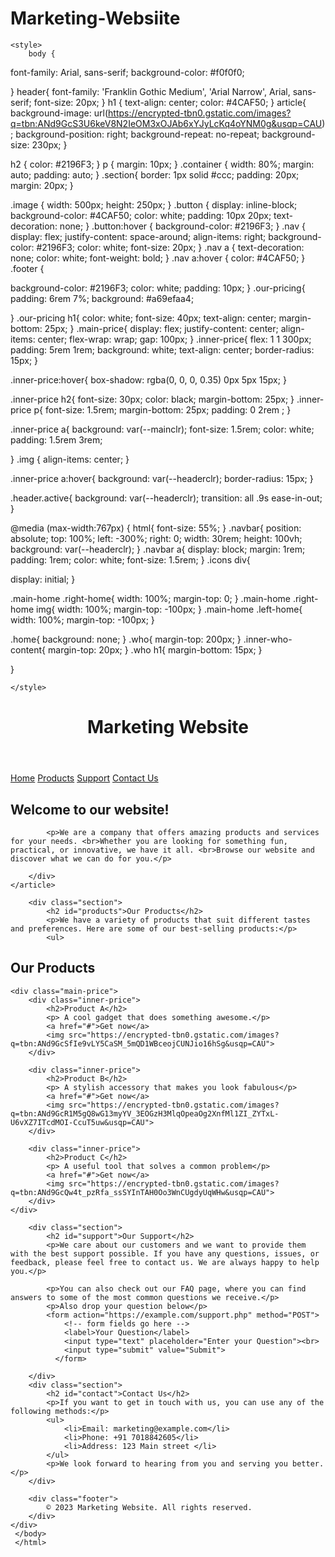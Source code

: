 # Marketing-Websiite
<html>
<head>
    <title>Marketing Website</title>
   
    <style>
        body {
  font-family: Arial, sans-serif;
  background-color: #f0f0f0;
  
}
header{
  font-family: 'Franklin Gothic Medium', 'Arial Narrow', Arial, sans-serif;
  font-size: 20px;
}
h1 {
  text-align: center;
  color: #4CAF50;
}
article{
  background-image: url(https://encrypted-tbn0.gstatic.com/images?q=tbn:ANd9GcS3U6keV8N2IeOM3xOJAb6xYJyLcKq4oYNM0g&usqp=CAU);
  background-position:  right;
  background-repeat: no-repeat;
  background-size: 230px;
}

h2 {
  color: #2196F3;
}
p {
  margin: 10px;
}
.container {
  width: 80%;
  margin: auto;
  padding: auto;
}
.section{
  border: 1px solid #ccc;
  padding: 20px;
  margin: 20px;
}


.image {
  width: 500px;
  height: 250px;
}
.button {
  display: inline-block;
  background-color: #4CAF50;
  color: white;
  padding: 10px 20px;
  text-decoration: none;
}
.button:hover {
  background-color: #2196F3;
}
.nav {
  display: flex;
  justify-content: space-around;
  align-items: right;
  background-color: #2196F3;
  color: white;
  font-size: 20px;
}
.nav a {
  text-decoration: none;
  color: white;
  font-weight: bold;
}
.nav a:hover {
  color: #4CAF50;
}
.footer {

  background-color: #2196F3;
  color: white;
  padding: 10px;
}
.our-pricing{
  padding: 6rem 7%;
  background: #a69efaa4;
  
}
.our-pricing h1{
  color: white;
  font-size: 40px;
  text-align: center;
  margin-bottom: 25px;
}
.main-price{
  display: flex;
  justify-content: center;
  align-items: center;
  flex-wrap: wrap;
  gap: 100px;
}
.inner-price{
flex: 1 1 300px;
padding: 5rem 1rem;
background: white;
text-align: center;
border-radius: 15px;
}

.inner-price:hover{
  box-shadow: rgba(0, 0, 0, 0.35) 0px 5px 15px;
}

.inner-price h2{
  font-size: 30px;
  color: black;
  margin-bottom: 25px;
}
.inner-price p{
font-size: 1.5rem;
margin-bottom: 25px;
padding: 0 2rem ;
}

.inner-price a{
  background: var(--mainclr);
  font-size: 1.5rem;
  color: white;
  padding: 1.5rem 3rem;

}
.img {
    align-items: center;
}

.inner-price a:hover{
  background: var(--headerclr);
  border-radius: 15px;
}

.header.active{
  background: var(--headerclr);
  transition: all .9s ease-in-out;
}

@media (max-width:767px) {
  html{
      font-size: 55%;
  }
  .navbar{
      position: absolute;
      top: 100%;
      left: -300%;
      right: 0;
      width: 30rem;
      height: 100vh;
      background: var(--headerclr);
  }
.navbar a{
  display: block;
  margin: 1rem;
  padding: 1rem;
  color: white;
  font-size: 1.5rem;
}
.icons div{

  display: initial;
}

.main-home .right-home{
  width: 100%;
  margin-top: 0;
}
.main-home .right-home img{
  width: 100%;
  margin-top: -100px;
}
.main-home .left-home{
  width: 100%;
  margin-top: -100px;
}

.home{
  background: none;
}
.who{
  margin-top: 200px;
}
.inner-who-content{
  margin-top: 20px;
}
.who h1{
  margin-bottom: 15px;
}

}


    </style>
    
</head>
<body>
    <header>
    <h1 id="home">Marketing Website</h1>
    </header>
    <div class="container">
        <div class="nav">
            <a href="#home">Home</a>
            <a href="#products">Products</a>
            <a href="#support">Support</a>
            <a href="#contact">Contact Us</a>
        </div>
        <article>
        <div class="section">
            <h2>Welcome to our website!</h2>

        
            <p>We are a company that offers amazing products and services for your needs. <br>Whether you are looking for something fun, practical, or innovative, we have it all. <br>Browse our website and discover what we can do for you.</p>
    
        </div>
    </article>
        
        <div class="section">
            <h2 id="products">Our Products</h2>
            <p>We have a variety of products that suit different tastes and preferences. Here are some of our best-selling products:</p>
            <ul>
        
<div class="our-pricing">
    <h1>Our Products</h1>

    <div class="main-price">
        <div class="inner-price">
            <h2>Product A</h2>
            <p> A cool gadget that does something awesome.</p>
            <a href="#">Get now</a>
            <img src="https://encrypted-tbn0.gstatic.com/images?q=tbn:ANd9GcSfIe9vLY5CaSM_5mQD1WBceojCUNJio16hSg&usqp=CAU">
        </div>

        <div class="inner-price">
            <h2>Product B</h2>
            <p> A stylish accessory that makes you look fabulous</p>
            <a href="#">Get now</a>
            <img src="https://encrypted-tbn0.gstatic.com/images?q=tbn:ANd9GcR1M5gQ8wG13myYV_3EOGzH3MlqOpeaOg2XnfMl1ZI_ZYTxL-U6vXZ7ITcdMOI-CcuT5uw&usqp=CAU">
        </div>

        <div class="inner-price">
            <h2>Product C</h2>
            <p> A useful tool that solves a common problem</p>
            <a href="#">Get now</a>
            <img src="https://encrypted-tbn0.gstatic.com/images?q=tbn:ANd9GcQw4t_pzRfa_ssSYInTAH0Oo3WnCUgdyUqWHw&usqp=CAU">
        </div>
    </div>
</div>

        <div class="section">
            <h2 id="support">Our Support</h2>
            <p>We care about our customers and we want to provide them with the best support possible. If you have any questions, issues, or feedback, please feel free to contact us. We are always happy to help you.</p>
            
            <p>You can also check out our FAQ page, where you can find answers to some of the most common questions we receive.</p>
            <p>Also drop your question below</p>
            <form action="https://example.com/support.php" method="POST">
                <!-- form fields go here -->
                <label>Your Question</label>
                <input type="text" placeholder="Enter your Question"><br>
                <input type="submit" value="Submit">
              </form>
              
        </div>
        <div class="section">
            <h2 id="contact">Contact Us</h2>
            <p>If you want to get in touch with us, you can use any of the following methods:</p>
            <ul>
                <li>Email: marketing@example.com</li>
                <li>Phone: +91 7018842605</li>
                <li>Address: 123 Main street </li>
            </ul>
            <p>We look forward to hearing from you and serving you better.</p>
        </div>
    
        <div class="footer">
            © 2023 Marketing Website. All rights reserved.
        </div>
    </div>
     </body>
     </html>
